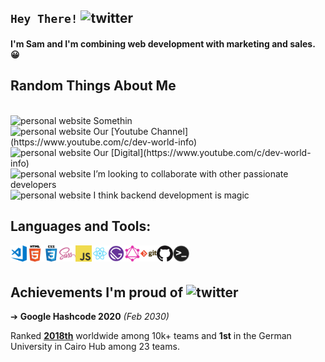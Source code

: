 ## `Hey There!` <img src="https://user-images.githubusercontent.com/27310414/88125741-37525480-cbd0-11ea-8b1d-7bb917bb8d89.gif" alt="twitter" width="36" height="36"/>

#### I'm Sam and I'm combining web development with marketing and sales. 😀

## Random Things About Me

  <br />
  <img src="https://user-images.githubusercontent.com/27310414/88126696-6bc71000-cbd2-11ea-8726-ff4301da3c55.png" alt="personal website" width="20" height="20"/> Somethin
  <br />
  <img src="https://user-images.githubusercontent.com/27310414/88126696-6bc71000-cbd2-11ea-8726-ff4301da3c55.png" alt="personal website" width="20" height="20"/> Our [Youtube Channel](https://www.youtube.com/c/dev-world-info)
  <br />
  <img src="https://user-images.githubusercontent.com/27310414/88126696-6bc71000-cbd2-11ea-8726-ff4301da3c55.png" alt="personal website" width="20" height="20"/> Our [Digital](https://www.youtube.com/c/dev-world-info)
  <br />
  <img src="https://user-images.githubusercontent.com/27310414/88126696-6bc71000-cbd2-11ea-8726-ff4301da3c55.png" alt="personal website" width="20" height="20"/> I’m looking to collaborate with other passionate developers
  <br />
  <img src="https://user-images.githubusercontent.com/27310414/88126696-6bc71000-cbd2-11ea-8726-ff4301da3c55.png" alt="personal website" width="20" height="20"/> I think backend development is magic

<br/>

## Languages and Tools:

<img align="left" alt="Visual Studio Code" width="26px" src="https://raw.githubusercontent.com/github/explore/80688e429a7d4ef2fca1e82350fe8e3517d3494d/topics/visual-studio-code/visual-studio-code.png" />
<img align="left" alt="HTML5" width="26px" src="https://raw.githubusercontent.com/github/explore/80688e429a7d4ef2fca1e82350fe8e3517d3494d/topics/html/html.png" />
<img align="left" alt="CSS3" width="26px" src="https://raw.githubusercontent.com/github/explore/80688e429a7d4ef2fca1e82350fe8e3517d3494d/topics/css/css.png" />
<img align="left" alt="Sass" width="26px" src="https://raw.githubusercontent.com/github/explore/80688e429a7d4ef2fca1e82350fe8e3517d3494d/topics/sass/sass.png" />
<img align="left" alt="JavaScript" width="26px" src="https://raw.githubusercontent.com/github/explore/80688e429a7d4ef2fca1e82350fe8e3517d3494d/topics/javascript/javascript.png" />
<img align="left" alt="React" width="26px" src="https://raw.githubusercontent.com/github/explore/80688e429a7d4ef2fca1e82350fe8e3517d3494d/topics/react/react.png" />
<img align="left" alt="Gatsby" width="26px" src="https://raw.githubusercontent.com/github/explore/e94815998e4e0713912fed477a1f346ec04c3da2/topics/gatsby/gatsby.png" />
<img align="left" alt="GraphQL" width="26px" src="https://raw.githubusercontent.com/github/explore/80688e429a7d4ef2fca1e82350fe8e3517d3494d/topics/graphql/graphql.png" />
<img align="left" alt="Git" width="26px" src="https://raw.githubusercontent.com/github/explore/80688e429a7d4ef2fca1e82350fe8e3517d3494d/topics/git/git.png" />
<img align="left" alt="GitHub" width="26px" src="https://raw.githubusercontent.com/github/explore/78df643247d429f6cc873026c0622819ad797942/topics/github/github.png" />
<img align="left" alt="Terminal" width="26px" src="https://raw.githubusercontent.com/github/explore/80688e429a7d4ef2fca1e82350fe8e3517d3494d/topics/terminal/terminal.png" />

<br />
<br />

## Achievements I'm proud of <img src="https://user-images.githubusercontent.com/27310414/88125586-e0e51600-cbcf-11ea-9202-14cdb679dc05.gif" alt="twitter" width="36" height="36"/>

➔ **Google Hashcode 2020** _(Feb 2030)_

Ranked [**2018th**](https://codingcompetitions.withgoogle.com/hashcode/certificate/round/00000000001a006c) worldwide among 10k+ teams and **1st** in the German University in Cairo Hub among 23 teams.
